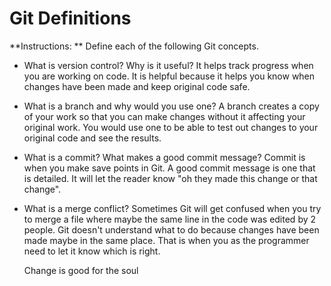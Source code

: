# Git Definitions

**Instructions: ** Define each of the following Git concepts.

* What is version control?  Why is it useful? 
	It helps track progress when you are working on code. It is helpful because it helps you know when changes have been made and keep original code safe. 
* What is a branch and why would you use one?
	A branch creates a copy of your work so that you can make changes without it affecting your original work. You would use one to be able to test out changes to your original code and see the results.
* What is a commit? What makes a good commit message?
	Commit is when you make save points in Git. A good commit message is one that is detailed. It will let the reader know "oh they made this change or that change".
* What is a merge conflict?
	Sometimes Git will get confused when you try to merge a file where maybe the same line in the code was edited by 2 people. Git doesn't understand what to do because changes have been made maybe in the same place. That is when you as the programmer need to let it know which is right. 

	Change is good for the soul